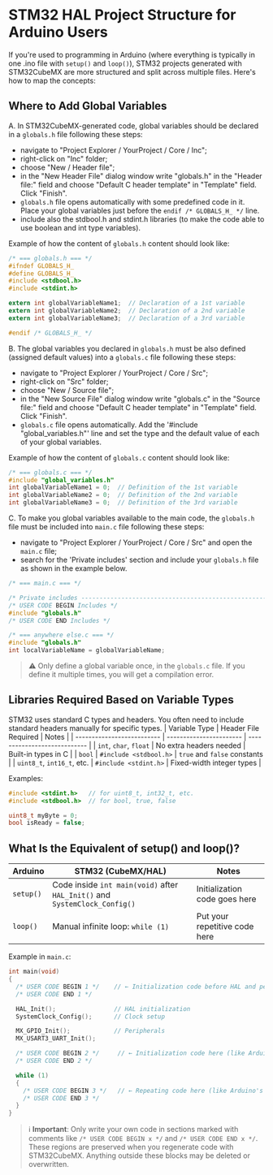 # STM32 HAL Project Structure for Arduino Users

If you're used to programming in Arduino (where everything is typically in one .ino file with `setup()` and `loop()`), STM32 projects generated with STM32CubeMX are more structured and split across multiple files. Here's how to map the concepts:

## Where to Add Global Variables

A. In STM32CubeMX-generated code, global variables should be declared in a `globals.h` file following these steps:
- navigate to "Project Explorer / YourProject / Core / Inc";
- right-click on "Inc" folder;
- choose "New / Header file";
- in the "New Header File" dialog window write "globals.h" in the "Header file:" field and choose "Default C header template" in "Template" field. Click "Finish".
- `globals.h` file opens automatically with some predefined code in it. Place your global variables just before the `endif /* GLOBALS_H_ */` line.
- include also the stdbool.h and stdint.h libraries (to make the code able to use boolean and int type variables).

Example of how the content of `globals.h` content should look like:
```c
/* === globals.h === */
#ifndef GLOBALS_H_
#define GLOBALS_H_
#include <stdbool.h>
#include <stdint.h>

extern int globalVariableName1;  // Declaration of a 1st variable
extern int globalVariableName2;  // Declaration of a 2nd variable
extern int globalVariableName3;  // Declaration of a 3rd variable

#endif /* GLOBALS_H_ */
```
B. The global variables you declared in `globals.h` must be also defined (assigned default values) into a `globals.c` file following these steps:
- navigate to "Project Explorer / YourProject / Core / Src";
- right-click on "Src" folder;
- choose "New / Source file";
- in the "New Source File" dialog window write "globals.c" in the "Source file:" field and choose "Default C header template" in "Template" field. Click "Finish".
- `globals.c` file opens automatically. Add the '#include "global_variables.h"' line and set the type and the default value of each of your global variables.

Example of how the content of `globals.c` content should look like:
```c
/* === globals.c === */
#include "global_variables.h"
int globalVariableName1 = 0;  // Definition of the 1st variable
int globalVariableName2 = 0;  // Definition of the 2nd variable
int globalVariableName3 = 0;  // Definition of the 3rd variable
```


C. To make you global variables available to the main code, the `globals.h` file must be included into `main.c` file following these steps:
- navigate to "Project Explorer / YourProject / Core / Src" and open the `main.c` file;
- search for the 'Private includes' section and include your `globals.h` file as shown in the example below.
```c
/* === main.c === */

/* Private includes ----------------------------------------------------------*/
/* USER CODE BEGIN Includes */
#include "globals.h"
/* USER CODE END Includes */
```
```c
/* === anywhere else.c === */
#include "globals.h"
int localVariableName = globalVariableName;
```

> ⚠️ Only define a global variable once, in the `globals.c` file. If you define it multiple times, you will get a compilation error.

## Libraries Required Based on Variable Types

STM32 uses standard C types and headers. You often need to include standard headers manually for specific types.
| Variable Type              | Header File Required    | Notes                        |
| -------------------------- | ----------------------- | ---------------------------- |
| `int`, `char`, `float`     | No extra headers needed | Built-in types in C          |
| `bool`                     | `#include <stdbool.h>`  | `true` and `false` constants |
| `uint8_t`, `int16_t`, etc. | `#include <stdint.h>`   | Fixed-width integer types    |


Examples:

```c
#include <stdint.h>   // for uint8_t, int32_t, etc.
#include <stdbool.h>  // for bool, true, false

uint8_t myByte = 0;
bool isReady = false;
```

## What Is the Equivalent of setup() and loop()?
| Arduino   | STM32 (CubeMX/HAL)                                                         | Notes                         |
| --------- | -------------------------------------------------------------------------- | ----------------------------- |
| `setup()` | Code inside `int main(void)` after `HAL_Init()` and `SystemClock_Config()` | Initialization code goes here |
| `loop()`  | Manual infinite loop: `while (1)`                                          | Put your repetitive code here |


Example in `main.c`:
```c
int main(void)
{
  /* USER CODE BEGIN 1 */    // ← Initialization code before HAL and peripherals get initialised
  /* USER CODE END 1 */

  HAL_Init();                // HAL initialization
  SystemClock_Config();      // Clock setup

  MX_GPIO_Init();            // Peripherals
  MX_USART3_UART_Init();

  /* USER CODE BEGIN 2 */     // ← Initialization code here (like Arduino's setup())
  /* USER CODE END 2 */

  while (1)
  {
    /* USER CODE BEGIN 3 */   // ← Repeating code here (like Arduino's loop())
    /* USER CODE END 3 */
  }
}
```
> ℹ️ **Important**: Only write your own code in sections marked with comments like `/* USER CODE BEGIN x */` and `/* USER CODE END x */`.
These regions are preserved when you regenerate code with STM32CubeMX.
Anything outside these blocks may be deleted or overwritten.

